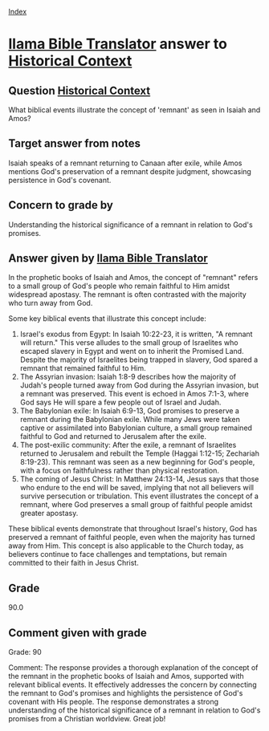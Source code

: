 
[Index](../../index.md)
# [llama Bible Translator](../../answering_models/llama_Bible_Translator.md) answer to [Historical Context](../../questions/Historical_Context.md)

## Question [Historical Context](../../questions/Historical_Context.md)
What biblical events illustrate the concept of 'remnant' as seen in Isaiah and Amos?

## Target answer from notes
Isaiah speaks of a remnant returning to Canaan after exile, while Amos mentions God's preservation of a remnant despite judgment, showcasing persistence in God's covenant.

## Concern to grade by
Understanding the historical significance of a remnant in relation to God's promises.

## Answer given by [llama Bible Translator](../../answering_models/llama_Bible_Translator.md)
In the prophetic books of Isaiah and Amos, the concept of "remnant" refers to a small group of God's people who remain faithful to Him amidst widespread apostasy. The remnant is often contrasted with the majority who turn away from God.

Some key biblical events that illustrate this concept include:

1. Israel's exodus from Egypt: In Isaiah 10:22-23, it is written, "A remnant will return." This verse alludes to the small group of Israelites who escaped slavery in Egypt and went on to inherit the Promised Land. Despite the majority of Israelites being trapped in slavery, God spared a remnant that remained faithful to Him.
2. The Assyrian invasion: Isaiah 1:8-9 describes how the majority of Judah's people turned away from God during the Assyrian invasion, but a remnant was preserved. This event is echoed in Amos 7:1-3, where God says He will spare a few people out of Israel and Judah.
3. The Babylonian exile: In Isaiah 6:9-13, God promises to preserve a remnant during the Babylonian exile. While many Jews were taken captive or assimilated into Babylonian culture, a small group remained faithful to God and returned to Jerusalem after the exile.
4. The post-exilic community: After the exile, a remnant of Israelites returned to Jerusalem and rebuilt the Temple (Haggai 1:12-15; Zechariah 8:19-23). This remnant was seen as a new beginning for God's people, with a focus on faithfulness rather than physical restoration.
5. The coming of Jesus Christ: In Matthew 24:13-14, Jesus says that those who endure to the end will be saved, implying that not all believers will survive persecution or tribulation. This event illustrates the concept of a remnant, where God preserves a small group of faithful people amidst greater apostasy.

These biblical events demonstrate that throughout Israel's history, God has preserved a remnant of faithful people, even when the majority has turned away from Him. This concept is also applicable to the Church today, as believers continue to face challenges and temptations, but remain committed to their faith in Jesus Christ.

## Grade
90.0

## Comment given with grade
Grade: 90

Comment: The response provides a thorough explanation of the concept of the remnant in the prophetic books of Isaiah and Amos, supported with relevant biblical events. It effectively addresses the concern by connecting the remnant to God's promises and highlights the persistence of God's covenant with His people. The response demonstrates a strong understanding of the historical significance of a remnant in relation to God's promises from a Christian worldview. Great job!
